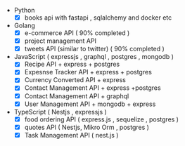 * Python
  * [X]  books api with fastapi , sqlalchemy and docker etc
* Golang
  * [X]  e-commerce API ( 90% completed )
  * [X]  project management API
  * [X]  tweets API (similar to twitter) ( 90% completed )
* JavaScript ( expressjs , graphql , postgres , mongodb )
  * [X]  Recipe API + express + postgres
  * [X]  Expesnse Tracker API  + express + postgres
  * [X]  Currency Converted API + express
  * [X]  Contact Management API + express +postgres
  * [X]  Contact Management API + graphql
  * [X]  User Management API + mongodb + express
* TypeScript ( Nestjs , expressjs )
  * [X]  food ordering API ( express.js , sequelize , postgres )
  * [X]  quotes API ( Nestjs, Mikro Orm , postgres )
  * [X]  Task Management API ( nest.js )

